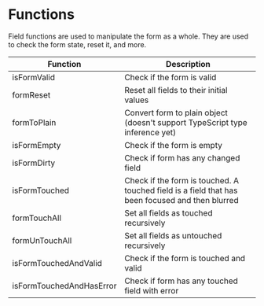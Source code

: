 # Functions

Field functions are used to manipulate the form as a whole. They are used to check the form state, reset it, and more.

| **Function**             | **Description**                                                                                 |
| ------------------------ | ----------------------------------------------------------------------------------------------- |
| isFormValid              | Check if the form is valid                                                                      |
| formReset                | Reset all fields to their initial values                                                        |
| formToPlain              | Convert form to plain object (doesn't support TypeScript type inference yet)                    |
| isFormEmpty              | Check if the form is empty                                                                      |
| isFormDirty              | Check if form has any changed field                                                             |
| isFormTouched            | Check if the form is touched. A touched field is a field that has been focused and then blurred |
| formTouchAll             | Set all fields as touched recursively                                                           |
| formUnTouchAll           | Set all fields as untouched recursively                                                         |
| isFormTouchedAndValid    | Check if the form is touched and valid                                                          |
| isFormTouchedAndHasError | Check if form has any touched field with error                                                  |
